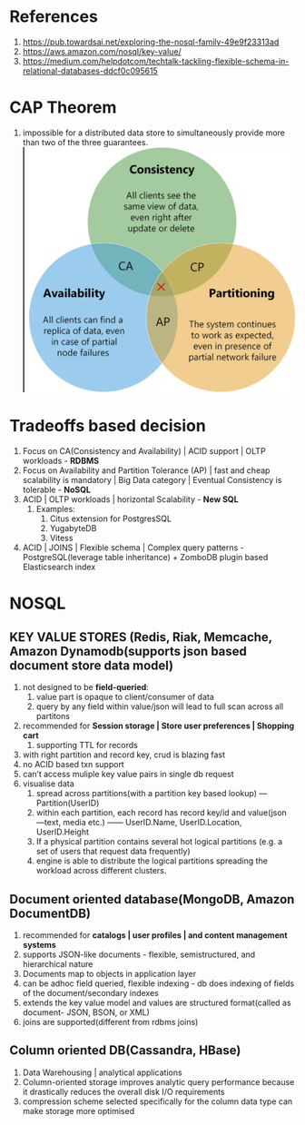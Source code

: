 # References
1. https://pub.towardsai.net/exploring-the-nosql-family-49e9f23313ad
2. https://aws.amazon.com/nosql/key-value/
3. https://medium.com/helpdotcom/techtalk-tackling-flexible-schema-in-relational-databases-ddcf0c095615

# CAP Theorem
1. impossible for a distributed data store to simultaneously provide more than two of the three guarantees.
![](https://github.com/khatwaniNikhil/choosing_right_database/blob/main/CAP_theorem.png)

# Tradeoffs based decision
1. Focus on CA(Consistency and Availability) | ACID support | OLTP workloads - **RDBMS**
2. Focus on Availability and Partition Tolerance (AP) | fast and cheap scalability is mandatory | Big Data category | Eventual Consistency is tolerable - **NoSQL**
3. ACID | OLTP workloads | horizontal Scalability - **New SQL**
   1. Examples:
       1. Citus extension for PostgresSQL
       2. YugabyteDB
       3. Vitess
4. ACID | JOINS | Flexible schema | Complex query patterns - PostgreSQL(leverage table inheritance) + ZomboDB plugin based Elasticsearch index


# NOSQL
## KEY VALUE STORES (Redis, Riak, Memcache, Amazon Dynamodb(supports json based document store data model)
1. not designed to be **field-queried**:
   1. value part is opaque to client/consumer of data
   2. query by any field within value/json will lead to full scan across all partitons
2. recommended for **Session storage | Store user preferences |  Shopping cart**
   1. supporting  TTL for records
3. with right partition and record key, crud is blazing fast
4. no ACID based txn support
5. can’t access muliple key value pairs in single db request
6. visualise data
   1. spread across partitions(with a partition key based lookup) — Partition(UserID)
   2. within each partition, each record has record key/id and value(json —text, media etc.) —— UserID.Name, UserID.Location, UserID.Height
   3. If a physical partition contains several hot logical partitions (e.g. a set of users that request data frequently)
   4. engine is able to distribute the logical partitions spreading the workload across different clusters. 

## Document oriented database(MongoDB, Amazon DocumentDB)
1. recommended for **catalogs | user profiles | and content management systems**
2. supports JSON-like documents - flexible, semistructured, and hierarchical nature
3. Documents map to objects in application layer 
4. can be adhoc field queried, flexible indexing - db does indexing of fields of the document/secondary indexes
5. extends the key value model and values are structured format(called as document- JSON, BSON, or XML)
6. joins are supported(different from rdbms joins)

## Column oriented DB(Cassandra, HBase)
1. Data Warehousing |  analytical applications
2. Column-oriented storage improves analytic query performance because it drastically reduces the overall disk I/O requirements
3. compression scheme selected specifically for the column data type can make storage more optimised

